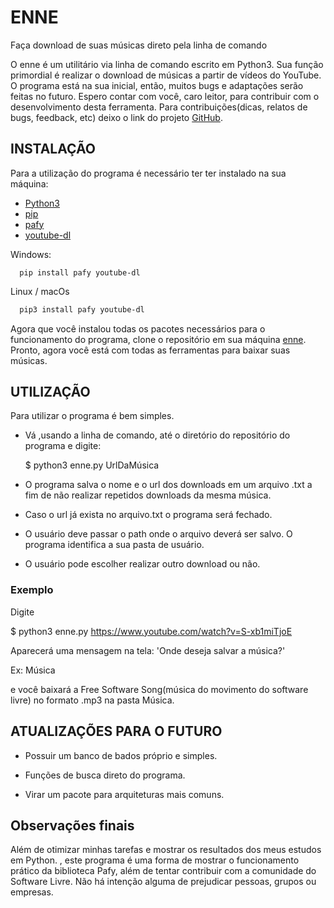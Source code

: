 # ENNE
Faça download de suas músicas direto pela linha de comando

O enne é um utilitário via linha de comando escrito em Python3. Sua função primordial é realizar o download de músicas a partir de vídeos do YouTube.
O programa está na sua inicial, então, muitos bugs e adaptações serão feitas no futuro. Espero contar com você, caro leitor, para contribuir com o desenvolvimento desta ferramenta.
Para contribuições(dicas, relatos de bugs, feedback, etc) deixo o link do projeto [GitHub](https://github.com/viktorsht/enne).

## INSTALAÇÃO

Para a utilização do programa é necessário ter ter instalado na sua máquina:

- [Python3](https://www.python.org/downloads/)
- [pip](https://pypi.org/project/pip/)
- [pafy](https://pypi.org/project/pafy/)
- [youtube-dl](https://youtube-dl.org/)

Windows:
```dos
  pip install pafy youtube-dl
```
Linux / macOs
```bash
  pip3 install pafy youtube-dl
```

Agora que você instalou todas os pacotes necessários para o funcionamento do programa, clone o repositório em sua máquina [enne](https://github.com/viktorsht/enne.git).  
Pronto, agora você está com todas as ferramentas para baixar suas músicas.  


## UTILIZAÇÃO

Para utilizar o programa é bem simples.
- Vá ,usando a linha de comando, até o diretório do repositório do programa e digite:

  $ python3 enne.py UrlDaMúsica

- O programa salva o nome e o url dos downloads em um arquivo .txt a fim de não realizar repetidos downloads da mesma música.  

- Caso o url já exista no arquivo.txt o programa será fechado.  

- O usuário deve passar o path onde o arquivo deverá ser salvo. O programa identifica a sua pasta de usuário.

- O usuário pode escolher realizar outro download ou não.

### Exemplo

Digite  

  $ python3 enne.py https://www.youtube.com/watch?v=S-xb1miTjoE

Aparecerá uma mensagem na tela: 'Onde deseja salvar a música?'   

  Ex: Música  

e você baixará a Free Software Song(música do movimento do software livre) no formato .mp3 na pasta Música.

## ATUALIZAÇÕES PARA O FUTURO

- Possuir um banco de bados próprio e simples.

- Funções de busca direto do programa.

- Virar um pacote para arquiteturas mais comuns.

## Observações finais

Além de otimizar minhas tarefas e mostrar os resultados dos meus estudos em Python. , este programa é uma forma de mostrar o funcionamento prático da biblioteca Pafy, além de tentar contribuir com a comunidade do Software Livre. Não há intenção alguma de prejudicar pessoas, grupos ou empresas.
